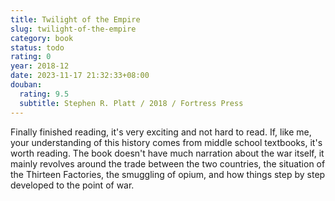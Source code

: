 ```yaml
---
title: Twilight of the Empire
slug: twilight-of-the-empire
category: book
status: todo
rating: 0
year: 2018-12
date: 2023-11-17 21:32:33+08:00
douban:
  rating: 9.5
  subtitle: Stephen R. Platt / 2018 / Fortress Press
---
```


Finally finished reading, it's very exciting and not hard to read. If, like me, your understanding of this history comes from middle school textbooks, it's worth reading. The book doesn't have much narration about the war itself, it mainly revolves around the trade between the two countries, the situation of the Thirteen Factories, the smuggling of opium, and how things step by step developed to the point of war.

